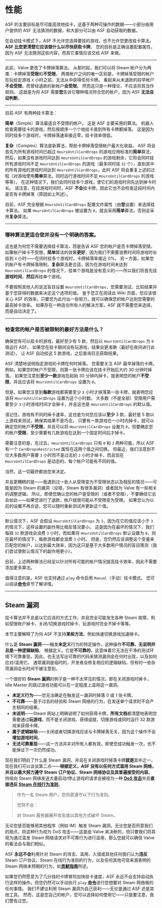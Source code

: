 # 性能

ASF 的主要目标是尽可能高效地挂卡，这基于两种可操作的数据——小部分由用户提供的 ASF 无法猜测的数据，和大部分可以由 ASF 自动获取的数据。

在自动挂卡模式下，ASF 不允许您选择要挂的游戏，也不允许您更改挂卡算法。 **ASF 比您更清楚它应该做什么以尽快获取卡牌**。 您的目标是正确设置配置属性，因为 ASF 无法猜测这些内容，而其它事情应该交给 ASF 来做。

* * *

此前，Valve 更改了卡牌掉落算法。 从那时起，我们可以将 Steam 帐户分为两类：卡牌掉落**受限**和**不受限**。 两类帐户之间的唯一区别是，卡牌掉落受限的帐户在玩给定游戏 `X` 小时之前，无法从中获得任何卡牌。 看起来从未退款的较早帐户**不会受限**，而曾经退款的新帐户**会受限**。 然而这只是一种理论，不应该将其当作规则。 这就是为何 ASF 需要**您**告诉它哪种情况符合您的帐户，因为 ASF **无法自动判断**。

* * *

目前 ASF 有两种挂卡算法：

**简单**（Simple）算法最适合不受限的帐户。 这是 ASF 主要采用的算法。 机器人检查需要挂卡的游戏，然后按顺序一个个地挂卡直到所有卡牌都掉落。 这是因为同时挂多个游戏时，卡牌掉落速率接近零，挂卡效率很低。

**复杂**（Complex）算法是新算法，帮助卡牌掉落受限帐户最大化收益。 ASF 将会首先为所有游戏时间已超过 `HoursUntilCardDrops` 的游戏应用标准的**简单**算法，然后，如果没有游戏时间达到 `HoursUntilCardDrops` 的游戏剩余，它将会同时挂所有游戏时间不足 `HoursUntilCardDrops` 的游戏（最多同时挂 `32` 个），直到其中的所有游戏的游戏时间达到 `HoursUntilCardDrops`，此时 ASF 将会重复上述的过程（对游戏使用**简单**算法，同时运行游戏时间不足 `HoursUntilCardDrops` 的游戏等等）。 在这种情况下，我们会同时挂多个游戏，使它们的游戏时间先达到掉卡时长。 请注意，在挂游戏时间时，ASF **不会**挂卡牌，因此它也不会检查这段时间内是否有卡牌掉落（原因如上所述）。

目前，ASF 完全根据 `HoursUntilCardDrops` 配置文件属性（由**您**设置）来选择挂卡算法。 如果 `HoursUntilCardDrops` 被设置为 `0`，就会采用**简单**算法，否则会采用**复杂**算法。

* * *

### **哪种算法更适合您并没有一个明确的答案**。

这也是为何您不需要选择挂卡算法，而是告诉 ASF 您的帐户是否卡牌掉落受限。 如果帐户掉卡不受限，**简单**算法的效果**更好**，因为我们不需要浪费时间将游戏时长挂到 `X` 小时——在同时挂多个游戏时，卡牌掉落率接近 0%。 另一方面，如果您的帐户有卡牌掉落限制，**复杂**算法更合适，因为在游戏时间未达到 `HoursUntilCardDrops` 的情况下，挂单个游戏是没有意义的——所以我们将首先挂**游戏时间**，**然后**再挂单个游戏。

不要按照其他人的说法盲目设置 `HoursUntilCardDrops`，您需要测试、比较结果并基于您获得的数据来决定这个选项的值。 鉴于您正在阅读此 Wiki 页面，您应该很关心 ASF 的效率，只要您为此付出一些努力，就可以确保您的帐户达到您需要的最高掉卡效率。 如果存在一种适合所有人的解决方案，ASF 就不需要您来选择，而是自动决定了。

* * *

### 检查您的帐户是否被限制的最好方法是什么？

确保您有可以挂卡的游戏，最好至少有 5 款，然后以 `HoursUntilCardDrops` 为 `0` 值运行 ASF。 如果您在挂卡期间没有玩游戏，结果会更准确（最好在夜间进行此测试）。 让 ASF 自动挂这 5 款游戏，之后查询日志获取结果。

ASF 清楚地说明指定游戏的卡牌在何时掉落。 您需要关注 ASF 最早掉落的卡牌。 例如，如果您的帐户不受限，则第一张卡牌应该在挂卡开始后大约 30 分钟时掉落。 如果您注意到**至少一款**游戏在起始 30 分钟内掉卡，就表明您的帐户**不受限**，并且应该将 `HoursUntilCardDrops` 设置为 `0`。

但是，如果您注意到**每款**游戏都需要至少 `X` 小时才掉落第一张卡牌，就表明您应该将 `HoursUntilCardDrops` 设置为这个小时数。 大多数（不是全部）受限用户需要至少 `3` 小时游戏时间才会掉卡，并且这也是 `HoursUntilCardDrops` 的默认值。

请记住，游戏有不同的掉卡速率，这也是为何您应该以**至少** 3 款，最好是 5 款以上游戏来测试，确保其结果不是巧合。 只要有一款游戏在一小时内掉卡，就可以确定您的帐户**不受限**，并且可以将 `HoursUntilCardDrops` 设置为 `0`，但要确定您的帐户**受限**，至少需要有几款游戏在达到一个固定时间后才掉卡。

需要注意的是，在过去，`HoursUntilCardDrops` 只有 `0` 和 `2` 两种可能，所以 ASF 有一个 `CardDropsRestricted` 属性在这两个值之间切换。 但最近，我们注意到不仅大多数用户需要 `3` 小时而不是过去的 `2` 小时才掉卡，而且现在 `HoursUntilCardDrops` 是动态的，每个帐户可能有不同的值。

当然，这一切最终都由您来决定。

并且更糟糕的是——我遇到过一些人从受限变为不受限状态以及相反的情况——可能是因为 Steam 的漏洞（没错，Steam 有很多漏洞）或者因为 Valve 有一些相关的调整逻辑。 所以，即使您确认您的帐户是受限的（或者不受限），不要确信它总会如此——如果您进行了退款，帐户就很可能从不受限变为受限。 如果您认为以前的设置不再合适，您可以随时重新测试并更新这个值。

* * *

默认情况下，ASF 会假设 `HoursUntilCardDrops` 为 `3`，因为在它的值应该小于 `3` 的情况下，这样设置的副作用比相反情况要小。 这是因为在最坏的情况下，我们每挂 `32` 款游戏会浪费 `3` 小时，而如果将 `HoursUntilCardDrops` 默认设置为 `0`，则在最坏的情况下，每款游戏都会浪费 `3` 小时。 但是，您仍然应该调整这个变量来匹配您的帐户，以达到最大效率，因为这只是基于大多数用户情况的盲目猜测（我们尝试使默认情况下的副作用更小）。

目前，上述两种算法已经足以针对所有可能的帐户情况提高挂卡效率，因此不需要添加更多算法。

值得注意的是，ASF 也支持通过 `play` 命令启用 `Manual`（手动）挂卡模式。 您可以阅读&#8203;**[命令](https://github.com/JustArchiNET/ArchiSteamFarm/wiki/Commands-zh-CN#备注)**&#8203;章节了解详情。

* * *

## Steam 漏洞

挂卡算法并不总是以它应该的方式工作，并且完全可能发生各种 Steam 故障，例如受限账户掉卡、关闭/切换游戏时掉卡、玩游戏时完全不掉卡等等。

本节主要解释了为何 ASF 不支持**某些方法**，例如快速切换游戏加速掉卡。

什么是 **Steam 漏洞**——触发**未定义**行为的特定操作，这种操作**不可靠、无说明并且是一种逻辑缺陷**。 根据定义，它是**不可靠的**，这意味着它无法在干净的测试环境下可靠重现，因此，也无法写出可靠的代码来猜测漏洞会在何时出现，以及如何应对/滥用它。 通常漏洞是临时的，开发者会修复相应的逻辑缺陷，但有时一些杂项漏洞会长时间不被注意到。

一个很好的 **Steam 漏洞**的例子是一种不太罕见的情况，即在关闭游戏时掉卡，Idle Master 的跳过游戏功能可以在一定程度上滥用这一漏洞。

- **未定义行为**——您无法确定在触发这一漏洞时掉落 0 或 1 张卡牌。
- **不可靠**——基于过去的经验和 Steam 网络的行为，在发送单个请求时不会产生相同的结果。
- **未说明**——Steam 网站上明确说明了如何获得卡牌，**所有文档**都清楚地表明您需要通过**玩游戏**，而不是关闭游戏、获得成就、切换游戏或同时运行 32 款游戏来获得卡牌。
- **属于逻辑缺陷**——关闭或者切换游戏应该与卡牌掉落无关，因为这个操作不会**增加游戏时间**。
- **无法可靠重现**——这一方法并非对所有人都有效，即使您成功触发一次，也不能保证下一次仍然成功。

现在我们明白了什么是 Steam 漏洞，并且在关闭游戏时掉落卡牌**就是**其中之一，现在我们可以谈谈第二点——**根据定义，ASF 没有以任何方式滥用 Steam 网络，并且以最大努力遵守 Steam 订户协议、Steam 网络协议及其普遍接受的内容**。 持续向 Steam 网络发送大量启动/停止游戏的请求会被视为一种 **[DoS 攻击](https://en.wikipedia.org/wiki/Denial-of-service_attack)**&#8203;并且**直接违反 [Steam 在线行为准则](https://store.steampowered.com/online_conduct/)**。

> 作为一名 Steam 用户，您同意遵守以下行为准则。
> 
> 您将不会：
> 
> 对 Steam 服务器展开攻击或以其他方式破坏 Steam。

无论您是否能够用其他程序（例如 IM）触发 Steam 漏洞，无论您是否同意我们的观点，将这种行为视为 DoS 攻击——这是由 Valve 来决断的，但只要我们将其视为通过滥发 Steam 网络请求对不可靠行为进行滥用，那么您就可以确信 Valve 的看法会与我们相似。

ASF **永远不会**利用针对 Steam 的攻击、滥用、入侵或其他任何我们认为**违反** Steam 订户协议、Steam 在线行为准则的行为，以及任何其他可信来源表明的 Steam 网络未预期的行为，如&#8203;**[贡献指南](https://github.com/JustArchiNET/ArchiSteamFarm/blob/master/.github/CONTRIBUTING.md)**&#8203;所述。

如果您仍然愿意为了几分钱的卡牌冒险加快挂卡速度，ASF 永远不会支持自动执行这样的操作。但您仍然可以手动执行 `play` **[命令](https://github.com/JustArchiNET/ArchiSteamFarm/wiki/Commands-zh-CN)**&#8203;进行您想要对 Steam 网络做的任何事情。 我们不建议利用 Steam 漏洞为自己获利——无论是通过 ASF 还是其他工具。 然而，这是您自己的帐户，您可以选择如何使用它——只是要注意，我们警告过您。